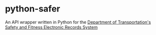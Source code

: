 # python-safer
An API wrapper written in Python for the [Department of Transportation's Safety and Fitness Electronic Records System](http://www.safersys.org/)
